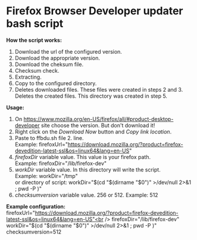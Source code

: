 <h1>Firefox Browser Developer updater bash script</h1>

<b>How the script works:</b>
1. Download the url of the configured version.
2. Download the appropriate version.
3. Download the cheksum file.
4. Checksum check.
5. Extracting.
7. Copy to the configured directory.
8. Deletes downloaded files. These files were created in steps 2 and 3. Deletes the created files. This directory was created in step 5.



<b>Usage:</b>
1. On https://www.mozilla.org/en-US/firefox/all/#product-desktop-developer site choose the version. But don't download it!
2. Right click on the <i>Download Now</i> button and <i>Copy link location</i>.
3. Paste to ffbdu.sh file 2. line.<br />
   Example: firefoxUrl="https://download.mozilla.org/?product=firefox-devedition-latest-ssl&os=linux64&lang=en-US"
4. <i>firefoxDir</i> variable value. This value is your firefox path.<br />
   Example: firefoxDir="/lib/firefox-dev"
5. <i>workDir</i> variable value. In this directory will write the script.<br />
   Example: workDir="/tmp"<br />
	 or directory of script: workDir="$(cd "$(dirname "$0")" >/dev/null 2>&1 ; pwd -P )"
6. <i>checksumversion</i> variable value. 256 or 512.
   Example: 512

<b>Example configuration:</b><br />
firefoxUrl="https://download.mozilla.org/?product=firefox-devedition-latest-ssl&os=linux64&lang=en-US"<br />
firefoxDir="/lib/firefox-dev"<br />
workDir="$(cd "$(dirname "$0")" >/dev/null 2>&1 ; pwd -P )"<br />
checksumversion=512
